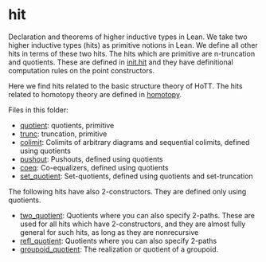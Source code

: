 hit
===

Declaration and theorems of higher inductive types in Lean. We take
two higher inductive types (hits) as primitive notions in Lean. We
define all other hits in terms of these two hits. The hits which are
primitive are n-truncation and quotients. These are defined in
[init.hit](../init/hit.hlean) and they have definitional computation
rules on the point constructors.

Here we find hits related to the basic structure theory of HoTT.  The
hits related to homotopy theory are defined in
[homotopy](../homotopy/homotopy.md).

Files in this folder:

* [quotient](quotient.hlean): quotients, primitive
* [trunc](trunc.hlean): truncation, primitive
* [colimit](colimit.hlean): Colimits of arbitrary diagrams and sequential colimits, defined using quotients
* [pushout](pushout.hlean): Pushouts, defined using quotients
* [coeq](coeq.hlean): Co-equalizers, defined using quotients
* [set_quotient](set_quotient.hlean): Set-quotients, defined using quotients and set-truncation

The following hits have also 2-constructors. They are defined only using quotients.
* [two_quotient](two_quotient.hlean): Quotients where you can also specify 2-paths. These are used for all hits which have 2-constructors, and they are almost fully general for such hits, as long as they are nonrecursive
* [refl_quotient](refl_quotient.hlean): Quotients where you can also specify 2-paths
* [groupoid_quotient](groupoid_quotient.hlean): The realization or quotient of a groupoid.